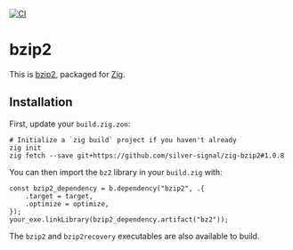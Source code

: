 [![CI](https://github.com/silver-signal/zig-bzip2/actions/workflows/ci.yaml/badge.svg)](https://github.com/silver-signal/zig-bzip2/actions)

# bzip2
This is [bzip2](https://sourceware.org/bzip2/index.html), packaged for [Zig](https://ziglang.org/).

## Installation

First, update your `build.zig.zon`:

```
# Initialize a `zig build` project if you haven't already
zig init
zig fetch --save git+https://github.com/silver-signal/zig-bzip2#1.0.8
```

You can then import the `bz2` library in your `build.zig` with:

```zig
const bzip2_dependency = b.dependency("bzip2", .{
    .target = target,
    .optimize = optimize,
});
your_exe.linkLibrary(bzip2_dependency.artifact("bz2"));
```

The `bzip2` and `bzip2recovery` executables are also available to build.

